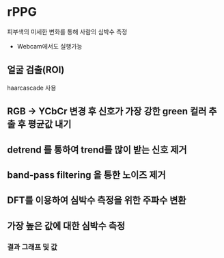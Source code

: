 # rPPG
피부색의 미세한 변화를 통해 사람의 심박수 측정
* Webcam에서도 실행가능

## 얼굴 검출(ROI)
haarcascade 사용

## RGB -> YCbCr 변경 후 신호가 가장 강한 green 컬러 추출 후 평균값 내기

## detrend 를 통하여 trend를 많이 받는 신호 제거

## band-pass filtering 을 통한 노이즈 제거

## DFT를 이용하여 심박수 측정을 위한 주파수 변환

## 가장 높은 값에 대한 심박수 측정

### 결과 그래프 및 값

